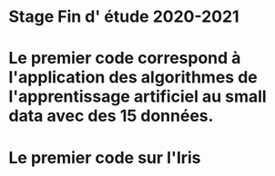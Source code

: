 # Stage Fin d' étude 2020-2021
# Le premier code correspond à l'application des algorithmes de l'apprentissage artificiel au small data avec des 15 données. 
#
#
# Le premier code sur l'Iris 
